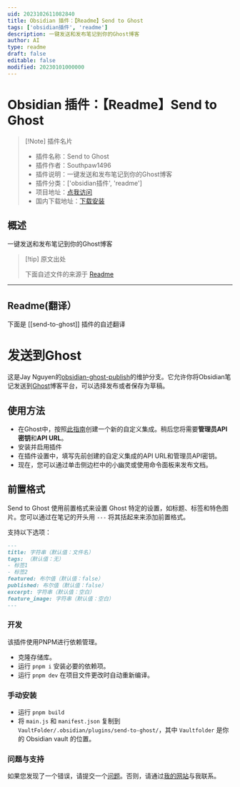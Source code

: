 ```yaml
---
uid: 2023102611082840
title: Obsidian 插件：【Readme】Send to Ghost
tags: ['obsidian插件', 'readme']
description: 一键发送和发布笔记到你的Ghost博客
author: AI
type: readme
draft: false
editable: false
modified: 20230101000000
---
```


# Obsidian 插件：【Readme】Send to Ghost

> [!Note] 插件名片
> - 插件名称：Send to Ghost
> - 插件作者：Southpaw1496
> - 插件说明：一键发送和发布笔记到你的Ghost博客
> - 插件分类：['obsidian插件', 'readme']
> - 项目地址：[点我访问](https://github.com/southpaw1496/obsidian-send-to-ghost)
> - 国内下载地址：[下载安装](https://pkmer.cn/products/plugin/pluginMarket/?send-to-ghost)

## 概述

一键发送和发布笔记到你的Ghost博客



> [!tip] 原文出处
> 
>下面自述文件的来源于 [Readme](https://ghproxy.net/https://raw.githubusercontent.com/Southpaw1496/obsidian-send-to-ghost/master/README.md)
> 

---

## Readme(翻译）

下面是 [[send-to-ghost]] 插件的自述翻译


# 发送到Ghost

这是Jay Nguyen的[obsidian-ghost-publish](https://github.com/jaynguyens/obsidian-ghost-publish)的维护分支。它允许你将Obsidian笔记发送到[Ghost](https://ghost.org)博客平台，可以选择发布或者保存为草稿。
## 使用方法

- 在Ghost中，按照[此指南](https://ghost.org/integrations/custom-integrations/)创建一个新的自定义集成。稍后您将需要**管理员API密钥**和**API URL**。
- 安装并启用插件
- 在插件设置中，填写先前创建的自定义集成的API URL和管理员API密钥。
- 现在，您可以通过单击侧边栏中的小幽灵或使用命令面板来发布文档。
## 前置格式

Send to Ghost 使用前置格式来设置 Ghost 特定的设置，如标题、标签和特色图片。您可以通过在笔记的开头用 `---` 将其括起来来添加前置格式。

支持以下选项：

```md
---
title: 字符串（默认值：文件名）
tags: （默认值：无）
- 标签1
- 标签2
featured: 布尔值（默认值：false）
published: 布尔值（默认值：false）
excerpt: 字符串（默认值：空白）
feature_image: 字符串（默认值：空白）
---
```
### 开发

该插件使用PNPM进行依赖管理。

- 克隆存储库。
- 运行 `pnpm i` 安装必要的依赖项。
- 运行 `pnpm dev` 在项目文件更改时自动重新编译。
### 手动安装

-   运行 `pnpm build`
-   将 `main.js` 和 `manifest.json` 复制到 `VaultFolder/.obsidian/plugins/send-to-ghost/`，其中 `Vaultfolder` 是你的 Obsidian vault 的位置。
### 问题与支持

如果您发现了一个错误，请提交一个[问题](https://github.com/Southpaw1496/obsidian-send-to-ghost)。否则，请通过[我的网站](https://southpaw1496.me)与我联系。



